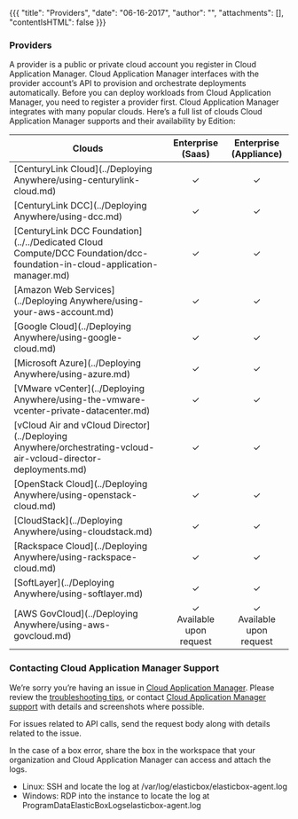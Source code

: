 {{{
"title": "Providers",
"date": "06-16-2017",
"author": "",
"attachments": [],
"contentIsHTML": false
}}}

### Providers

A provider is a public or private cloud account you register in Cloud Application Manager. Cloud Application Manager interfaces with the provider account’s API to provision and orchestrate deployments automatically. Before you can deploy workloads from Cloud Application Manager, you need to register a provider first. Cloud Application Manager integrates with many popular clouds. Here’s a full list of clouds Cloud Application Manager supports and their availability by Edition:

| Clouds | Enterprise <br> (Saas) | Enterprise <br> (Appliance) |
|-----|:-----:|:-----:|
| [CenturyLink Cloud](../Deploying Anywhere/using-centurylink-cloud.md) | ✓ | ✓ |
| [CenturyLink DCC](../Deploying Anywhere/using-dcc.md) | ✓ | ✓ |
| [CenturyLink DCC Foundation](../../Dedicated Cloud Compute/DCC Foundation/dcc-foundation-in-cloud-application-manager.md) | ✓ | ✓ |
| [Amazon Web Services](../Deploying Anywhere/using-your-aws-account.md) | ✓ | ✓ |
| [Google Cloud](../Deploying Anywhere/using-google-cloud.md) | ✓ | ✓ |
| [Microsoft Azure](../Deploying Anywhere/using-azure.md) | ✓ | ✓ |
| [VMware vCenter](../Deploying Anywhere/using-the-vmware-vcenter-private-datacenter.md) | ✓ | ✓ |
| [vCloud Air and vCloud Director](../Deploying Anywhere/orchestrating-vcloud-air-vcloud-director-deployments.md) | ✓ | ✓ |
| [OpenStack Cloud](../Deploying Anywhere/using-openstack-cloud.md) | ✓ | ✓ |
| [CloudStack](../Deploying Anywhere/using-cloudstack.md) | ✓ | ✓ |
| [Rackspace Cloud](../Deploying Anywhere/using-rackspace-cloud.md) | ✓ | ✓ |
| [SoftLayer](../Deploying Anywhere/using-softlayer.md) | ✓ | ✓ |
| [AWS GovCloud](../Deploying Anywhere/using-aws-govcloud.md) | ✓ <br> Available upon request | ✓ <br> Available upon request |

### Contacting Cloud Application Manager Support

We’re sorry you’re having an issue in [Cloud Application Manager](https://www.ctl.io/cloud-application-manager/). Please review the [troubleshooting tips](../Troubleshooting/troubleshooting-tips.md), or contact [Cloud Application Manager support](mailto:incident@CenturyLink.com) with details and screenshots where possible.

For issues related to API calls, send the request body along with details related to the issue.

In the case of a box error, share the box in the workspace that your organization and Cloud Application Manager can access and attach the logs.
* Linux: SSH and locate the log at /var/log/elasticbox/elasticbox-agent.log
* Windows: RDP into the instance to locate the log at ProgramDataElasticBoxLogselasticbox-agent.log
